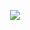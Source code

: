 <p align = "center"> <img src = "![치이카와](https://github.com/user-attachments/assets/019bdc8a-6403-4104-a14d-cf1af406d519)"> <p!>
